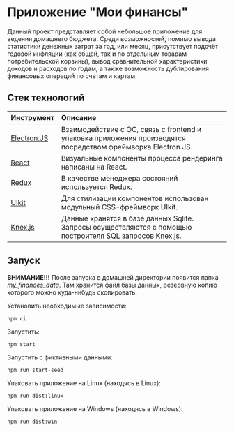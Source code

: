 # Приложение "Мои финансы"

Данный проект представляет собой небольшое приложение для ведения домашнего бюджета.
Среди возможностей, помимо вывода статистики денежных затрат за год, или месяц,
присутствует подсчёт годовой инфляции (как общей, так и по отдельным товарам потребительской корзины),
вывод сравнительной характеристики доходов и расходов по годам, а также возможность дублирования
финансовых операций по счетам и картам.

## Стек технологий

| Инструмент | Описание |
| :--- | :--- |
| [Electron.JS](https://www.electronjs.org/) | Взаимодействие с ОС, связь с frontend и упаковка приложения производятся посредством фреймворка Electron.JS.  |
| [React](https://react.dev/) | Визуальные компоненты процесса рендеринга написаны на React. |
| [Redux](https://redux.js.org/) | В качестве менеджера состояний используется Redux. |
| [UIkit](https://getuikit.com/) | Для стилизации компонентов использован модульный CSS-фреймворк UIkit. |
| [Knex.js](https://knexjs.org/) | Данные хранятся в базе данных Sqlite. Запросы осуществляются с помощью построителя SQL запросов Knex.js. |


## Запуск

<b>ВНИМАНИЕ!!!</b> После запуска в домашней директории появится папка <i>my_finances_data</i>.
Там хранится файл базы данных, резервную копию которого можно куда-нибудь скопировать.

Установить необходимые зависимости:
```
npm ci
```

Запустить:
```
npm start
```

Запустить с фиктивными данными:
```
npm run start-seed
```

Упаковать приложение на Linux (находясь в Linux):
```
npm run dist:linux
```

Упаковать приложение на Windows (находясь в Windows):
```
npm run dist:win
```
